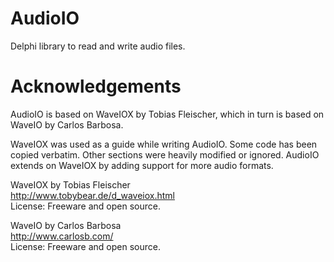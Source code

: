 AudioIO
=======

Delphi library to read and write audio files.


Acknowledgements
================

AudioIO is based on WaveIOX by Tobias Fleischer, which in turn is based on
WaveIO by Carlos Barbosa.

WaveIOX was used as a guide while writing AudioIO. Some code has been copied
verbatim. Other sections were heavily modified or ignored. AudioIO extends on
WaveIOX by adding support for more audio formats.


WaveIOX by Tobias Fleischer<br>
http://www.tobybear.de/d_waveiox.html<br>
License: Freeware and open source.


WaveIO by Carlos Barbosa<br>
http://www.carlosb.com/<br>
License: Freeware and open source.








